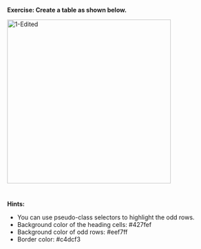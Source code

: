 **Exercise: Create a table as shown below.**

<img width="380" alt="1-Edited" src="https://github.com/Hossein7346/Exercises/assets/96408257/c96bb8cf-9b8e-45bd-b78c-e1ac841e0210">

#
**Hints:**
- You can use pseudo-class selectors to highlight the odd rows.
- Background color of the heading cells: #427fef
- Background color of odd rows: #eef7ff
- Border color: #c4dcf3
